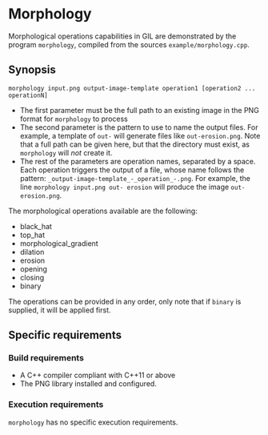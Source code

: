 # Morphology

Morphological operations capabilities in GIL are demonstrated by the program `morphology`, compiled from the sources `example/morphology.cpp`.

## Synopsis
`morphology input.png output-image-template operation1 [operation2 ... operationN]`

- The first parameter must be the full path to an existing image in the PNG format for `morphology` to process
- The second parameter is the pattern to use to name the output files. For example, a template of `out-` will generate files like `out-erosion.png`. Note that a full path can be given here, but that the directory must exist, as `morphology` will *not* create it.
- The rest of the parameters are operation names, separated by a space. Each operation triggers the output of a file, whose name follows the pattern: `_output-image-template_-_operation_-.png`. For example, the line `morphology input.png out- erosion` will produce the image `out-erosion.png`.

The morphological operations available are the following:
- black_hat
- top_hat
- morphological_gradient
- dilation
- erosion
- opening
- closing
- binary

The operations can be provided in any order, only note that if `binary` is supplied, it will be applied first.

## Specific requirements

### Build requirements
- A C++ compiler compliant with C++11 or above
- The PNG library installed and configured.

### Execution requirements
`morphology` has no specific execution requirements.
